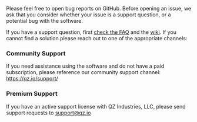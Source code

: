 Please feel free to open bug reports on GitHub. Before opening an issue, we ask that you consider whether your issue is a support question, or a potential bug with the software.

If you have a support question, first [check the FAQ](https://qz.io/wiki/faq) and the [wiki](https://qz.io/wiki/Home).  If you cannot find a solution please reach out to one of the appropriate channels:

### Community Support

If you need assistance using the software and do not have a paid subscription, please reference our community support channel: https://qz.io/support/

### Premium Support

If you have an active support license with QZ Industries, LLC, please send support requests to support@qz.io
